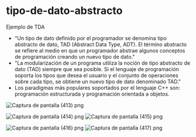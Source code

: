 # tipo-de-dato-abstracto
Ejemplo de TDA
+ "Un tipo de dato definido por el programador se denomina tipo abstracto de dato, TAD (Abstract Data Type, ADT). El término abstracto se refiere al medio en que un programador abstrae algunos conceptos de programación creando un nuevo tipo de dato."
+ "La modularización de un programa utiliza la noción de tipo abstracto de dato (TAD) siempre que sea posible. Si el lenguaje de programación soporta los tipos que desea el usuario y el conjunto de operaciones sobre cada tipo, se obtiene un nuevo tipo de dato denominado TAD."
+ Los paradigmas más populares soportados por el lenguaje C++ son: programación estructurada y programación orientada a objetos.

![Captura de pantalla (413) png](https://user-images.githubusercontent.com/71051834/97927510-b8220000-1d2a-11eb-9202-ff0bc2d35141.jpg)

![Captura de pantalla (414) png](https://user-images.githubusercontent.com/71051834/97927531-c5d78580-1d2a-11eb-9bcb-ba34c6718778.jpg)
![Captura de pantalla (415) png](https://user-images.githubusercontent.com/71051834/97927590-e4d61780-1d2a-11eb-90d2-5e95f1d45a85.jpg)

![Captura de pantalla (416) png](https://user-images.githubusercontent.com/71051834/97927639-fb7c6e80-1d2a-11eb-816b-ba8f0896191b.jpg)
![Captura de pantalla (417) png](https://user-images.githubusercontent.com/71051834/97927710-2070e180-1d2b-11eb-9423-4f35f91965f3.jpg)
